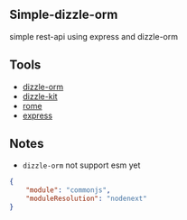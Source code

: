 ## Simple-dizzle-orm

simple rest-api using express and dizzle-orm

## Tools

- [dizzle-orm](https://github.com/drizzle-team/drizzle-orm)
- [dizzle-kit](https://github.com/drizzle-team/drizzle-kit-mirror)
- [rome](https://rome.tools/)
- [express](https://expressjs.com/)

## Notes

- `dizzle-orm` not support esm yet

```json
{
	"module": "commonjs",
	"moduleResolution": "nodenext"
}
```